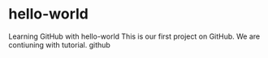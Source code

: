 # hello-world
Learning GitHub with hello-world
This is our first project on GitHub.
We are contiuning with tutorial.
github

